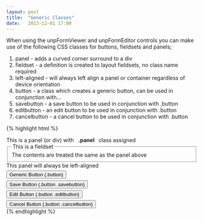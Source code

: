 ```yaml
---
layout: post
title:  "Generic Classes"
date:   2013-12-01 17:00
---
```


When using the unpFormViewer and unpFormEditor controls you can make use of the following CSS classes for buttons, fieldsets and panels;

1. panel - adds a curved corner surround to a div
2. fieldset - a definition is created to layout fieldsets, no class name required
3. left-aligned - will always left align a panel or container regardless of device orientation
4. button - a class which creates a generic button, can be used in conjunction with...
5. savebutton - a save button to be used in conjunction with .button
6. editbutton - an edit button to be used in conjunction with .button
7. cancelbutton - a cancel button to be used in conjunction with .button


{% highlight html %}
<div class="panel">
  This is a panel (or div) with &#160;
  <strong> .panel </strong>
  &#160; class assigned
</div>

<fieldset>
  <legend>This is a fieldset</legend>
  The contents are treated the same as the panel above
</fieldset>

<div class="panel left-aligned">
  This panel will always be left-aligned
</div>


<div style="padding-top:5px;">
  <input type="button" class="button" value="Generic Button (.button)" />
</div>

<div style="padding-top:5px;">
  <input type="button" class="button savebutton"
    value="Save Button (.button .savebutton)" />
</div>

<div style="padding-top:5px;">
  <input type="button" class="button editbutton"
    value="Edit Button (.button .editbutton)" />
</div>

<div style="padding-top:5px;">
  <input type="button" class="button cancelbutton"
    value="Cancel Button (.button .cancelbutton)" />
</div>
{% endhighlight %}